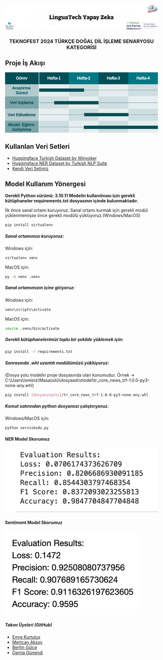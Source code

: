 
![](READMEsrc/giris.png)
<h3 style="text-align: center;">TEKNOFEST 2024 TÜRKÇE DOĞAL DİL İŞLEME SENARYOSU KATEGORİSİ</h3>

## Proje İş Akışı
![](READMEsrc/isakisi.png)

## Kullanlan Veri Setleri
* [Huggingface Turkish Dataset by Winvoker](https://huggingface.co/datasets/winvoker/turkish-sentiment-analysis-dataset)
* [Huggingface NER Dataset by Turkish NLP Suite](https://huggingface.co/datasets/turkish-nlp-suite/turkish-wikiNER)
* [Kendi Veri Setimiz](VeriSeti/sikayetler.csv)

## Model Kullanım Yönergesi
**Gerekli Python sürümü: 3.10.11**
**Modelin kullanılması için gerekli kütüphaneler requirements.txt dosyasının içinde bulunmaktadır.**

İlk önce sanal ortamı kuruyoruz.
Sanal ortamı kurmak için gerekli modül yüklenmemişse önce gerekli modülü yüklüyoruz.(Windows/MacOS)
```bash
pip install virtualenv
 ```

##### Sanal ortamımızı kuruyoruz:
Windows için:
```bash
virtualenv venv
```
MacOS için:
```bash
py -m venv .venv
```

##### Sanal ortamımızın içine giriyoruz:
Windows için:
```bash
venv\scripts\activate
 ```
MacOS için:
```bash 
source .venv/bin/activate
```


##### Gerekli kütüphanelerimizi toplu bir şekilde yüklemek için:
```bash 
pip install -r requirements.txt
```

##### Sonrasında .whl uzantılı modülümüzü yüklüyoruz:
(Dosya yolu modelin proje dosyasında olan konumudur. Örnek -> C:\Users\isminiz\Masaüstü\dosyaadı\model\tr_core_news_trf-1.0.0-py3-none-any.whl)
```bash
pip install [dosyanınyolu]/tr_core_news_trf-1.0.0-py3-none-any.whl
```

##### Komut satırından python dosyamızı çalıştırıyoruz.
Windows/MacOS için:
```bash
python serviskodu.py
```

#### NER Model Skorumuz
![NER MODEL SKORU](READMEsrc/Ner-Model-Skorlari.jpeg)

#### Sentiment Model Skorumuz
![SENTIMENT MODEL SKORU](READMEsrc/Sentiment-Model-Skorlari.jpeg)

##### Takım Üyeleri (GitHub)
* [Emre Kurtuluş](https://github.com/EmreKurtuls)
* [Mertcan Aksoy](https://github.com/mertcanaksoy34)
* [Berfin Gülce](https://github.com/berfingulce04)
* [Damla Günendi](https://github.com/Damlagnnd)


